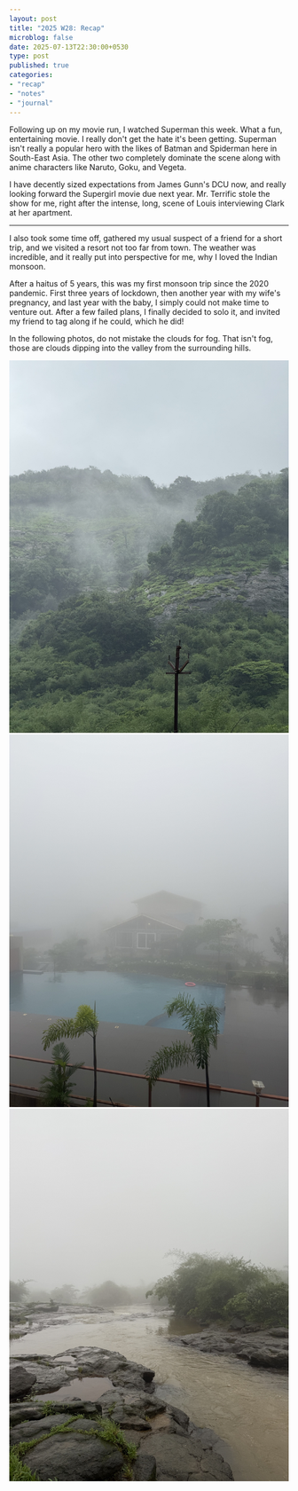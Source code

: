 ```yaml
---
layout: post
title: "2025 W28: Recap"
microblog: false
date: 2025-07-13T22:30:00+0530
type: post
published: true
categories:
- "recap"
- "notes"
- "journal"
---
```


Following up on my movie run, I watched Superman this week. What a fun, entertaining movie. I really don't get the hate it's been getting. Superman isn't really a popular hero with the likes of Batman and Spiderman here in South-East Asia. The other two completely dominate the scene along with anime characters like Naruto, Goku, and Vegeta. 

I have decently sized expectations from James Gunn's DCU now, and really looking forward the Supergirl movie due next year. Mr. Terrific stole the show for me, right after the intense, long, scene of Louis interviewing Clark at her apartment. 

----

I also took some time off, gathered my usual suspect of a friend for a short trip, and we visited a resort not too far from town. The weather was incredible, and it really put into perspective for me, why I loved the Indian monsoon. 

After a haitus of 5 years, this was my first monsoon trip since the 2020 pandemic. First three years of lockdown, then another year with my wife's pregnancy, and last year with the baby, I simply could not make time to venture out. After a few failed plans, I finally decided to solo it, and invited my friend to tag along if he could, which he did! 

In the following photos, do not mistake the clouds for fog. That isn't fog, those are clouds dipping into the valley from the surrounding hills. 

![Hill covered by clouds](/assets/posts/2025/07/IMG_2847.jpeg)
![Resort's Resturant 50 meters away](/assets/posts/2025/07/IMG_2861.jpeg)
![Stream joining the pawna river](/assets/posts/2025/07/IMG_2867.jpeg)

